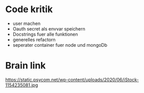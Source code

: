 # Code kritik
- user machen
- Oauth secret als envvar speichern
- Docstrings fuer alle funktionen 
- generelles refactorn
- seperater container fuer node und mongoDb

# Brain link
https://static.psycom.net/wp-content/uploads/2020/06/iStock-1154235081.jpg